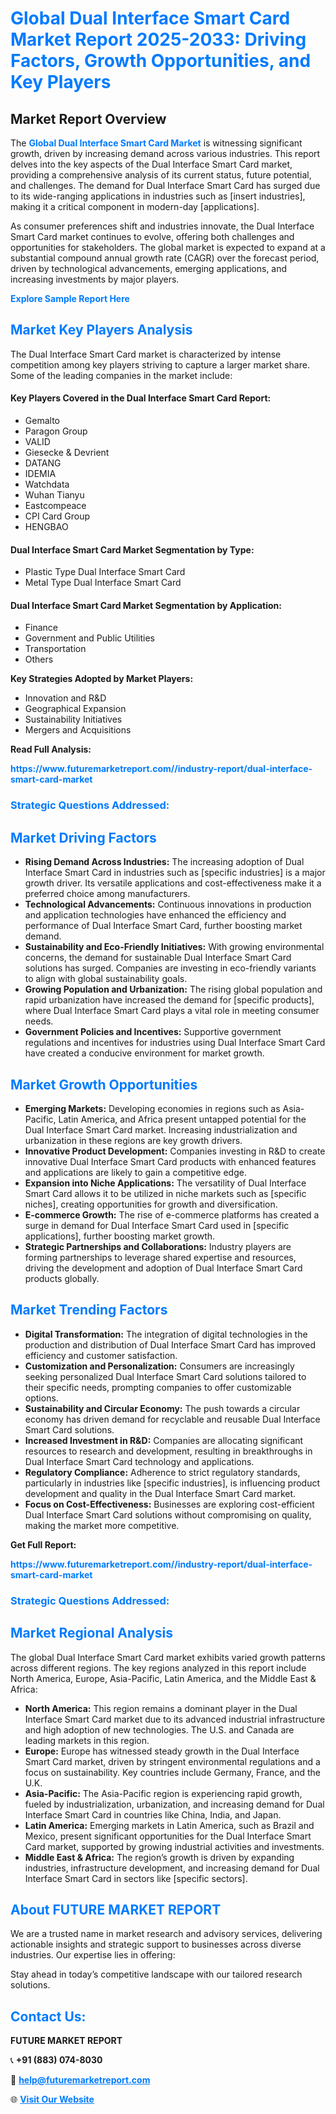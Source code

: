 <h1 style="color: #007BFF;">Global Dual Interface Smart Card Market Report 2025-2033: Driving Factors, Growth Opportunities, and Key Players</h1>

<section id="overview">
<h2>Market Report Overview</h2>
<p>The <a href="https://www.futuremarketreport.com//industry-report/dual-interface-smart-card-market" style="color: #007BFF; text-decoration: none;"><strong>Global Dual Interface Smart Card Market</strong></a> is witnessing significant growth, driven by increasing demand across various industries. This report delves into the key aspects of the Dual Interface Smart Card market, providing a comprehensive analysis of its current status, future potential, and challenges. The demand for Dual Interface Smart Card has surged due to its wide-ranging applications in industries such as [insert industries], making it a critical component in modern-day [applications].</p>
<p>As consumer preferences shift and industries innovate, the Dual Interface Smart Card market continues to evolve, offering both challenges and opportunities for stakeholders. The global market is expected to expand at a substantial compound annual growth rate (CAGR) over the forecast period, driven by technological advancements, emerging applications, and increasing investments by major players.</p>
</section>

<section id="overview">
<p><a href="https://www.futuremarketreport.com//request-sample/reportId=76431" style="color: #007BFF; text-decoration: none;"><strong>Explore Sample Report Here</strong></a></p>
</section>

<section id="key-players">
<h2 style="color: #007BFF;">Market Key Players Analysis</h2>
<p>The Dual Interface Smart Card market is characterized by intense competition among key players striving to capture a larger market share. Some of the leading companies in the market include:</p>
<h4>Key Players Covered in the Dual Interface Smart Card Report:</h4>
<ul><li>Gemalto</li><li>Paragon Group</li><li>VALID</li><li>Giesecke &amp; Devrient</li><li>DATANG</li><li>IDEMIA</li><li>Watchdata</li><li>Wuhan Tianyu</li><li>Eastcompeace</li><li>CPI Card Group</li><li>HENGBAO</li></ul>
<h4>Dual Interface Smart Card Market Segmentation by Type:</h4>
<ul><li>Plastic Type Dual Interface Smart Card</li><li>Metal Type Dual Interface Smart Card</li></ul>

<h4>Dual Interface Smart Card Market Segmentation by Application:</h4>
<ul><li>Finance</li><li>Government and Public Utilities</li><li>Transportation</li><li>Others</li></ul>
<p><strong>Key Strategies Adopted by Market Players:</strong></p>
<ul>
<li>Innovation and R&D</li>
<li>Geographical Expansion</li>
<li>Sustainability Initiatives</li>
<li>Mergers and Acquisitions</li>
</ul>
</section>

<section>
<p><strong>Read Full Analysis: </strong></p><a href="https://www.futuremarketreport.com//industry-report/dual-interface-smart-card-market" style="color: #007BFF; text-decoration: none;"><strong>https://www.futuremarketreport.com//industry-report/dual-interface-smart-card-market</strong></a>
<h3 style="color: #007BFF;">Strategic Questions Addressed:</h3>
</section>

<section id="driving-factors">
<h2 style="color: #007BFF;">Market Driving Factors</h2>
<ul>
<li><strong>Rising Demand Across Industries:</strong> The increasing adoption of Dual Interface Smart Card in industries such as [specific industries] is a major growth driver. Its versatile applications and cost-effectiveness make it a preferred choice among manufacturers.</li>
<li><strong>Technological Advancements:</strong> Continuous innovations in production and application technologies have enhanced the efficiency and performance of Dual Interface Smart Card, further boosting market demand.</li>
<li><strong>Sustainability and Eco-Friendly Initiatives:</strong> With growing environmental concerns, the demand for sustainable Dual Interface Smart Card solutions has surged. Companies are investing in eco-friendly variants to align with global sustainability goals.</li>
<li><strong>Growing Population and Urbanization:</strong> The rising global population and rapid urbanization have increased the demand for [specific products], where Dual Interface Smart Card plays a vital role in meeting consumer needs.</li>
<li><strong>Government Policies and Incentives:</strong> Supportive government regulations and incentives for industries using Dual Interface Smart Card have created a conducive environment for market growth.</li>
</ul>
</section>

<section id="growth-opportunities">
<h2 style="color: #007BFF;">Market Growth Opportunities</h2>
<ul>
<li><strong>Emerging Markets:</strong> Developing economies in regions such as Asia-Pacific, Latin America, and Africa present untapped potential for the Dual Interface Smart Card market. Increasing industrialization and urbanization in these regions are key growth drivers.</li>
<li><strong>Innovative Product Development:</strong> Companies investing in R&D to create innovative Dual Interface Smart Card products with enhanced features and applications are likely to gain a competitive edge.</li>
<li><strong>Expansion into Niche Applications:</strong> The versatility of Dual Interface Smart Card allows it to be utilized in niche markets such as [specific niches], creating opportunities for growth and diversification.</li>
<li><strong>E-commerce Growth:</strong> The rise of e-commerce platforms has created a surge in demand for Dual Interface Smart Card used in [specific applications], further boosting market growth.</li>
<li><strong>Strategic Partnerships and Collaborations:</strong> Industry players are forming partnerships to leverage shared expertise and resources, driving the development and adoption of Dual Interface Smart Card products globally.</li>
</ul>
</section>

<section id="trending-factors">
<h2 style="color: #007BFF;">Market Trending Factors</h2>
<ul>
<li><strong>Digital Transformation:</strong> The integration of digital technologies in the production and distribution of Dual Interface Smart Card has improved efficiency and customer satisfaction.</li>
<li><strong>Customization and Personalization:</strong> Consumers are increasingly seeking personalized Dual Interface Smart Card solutions tailored to their specific needs, prompting companies to offer customizable options.</li>
<li><strong>Sustainability and Circular Economy:</strong> The push towards a circular economy has driven demand for recyclable and reusable Dual Interface Smart Card solutions.</li>
<li><strong>Increased Investment in R&D:</strong> Companies are allocating significant resources to research and development, resulting in breakthroughs in Dual Interface Smart Card technology and applications.</li>
<li><strong>Regulatory Compliance:</strong> Adherence to strict regulatory standards, particularly in industries like [specific industries], is influencing product development and quality in the Dual Interface Smart Card market.</li>
<li><strong>Focus on Cost-Effectiveness:</strong> Businesses are exploring cost-efficient Dual Interface Smart Card solutions without compromising on quality, making the market more competitive.</li>
</ul>
</section>

<section>
<p><strong>Get Full Report: </strong></p><a href="https://www.futuremarketreport.com//industry-report/dual-interface-smart-card-market" style="color: #007BFF; text-decoration: none;"><strong>https://www.futuremarketreport.com//industry-report/dual-interface-smart-card-market</strong></a>
<h3 style="color: #007BFF;">Strategic Questions Addressed:</h3>
</section>


<section id="regional-analysis">
<h2 style="color: #007BFF;">Market Regional Analysis</h2>
<p>The global Dual Interface Smart Card market exhibits varied growth patterns across different regions. The key regions analyzed in this report include North America, Europe, Asia-Pacific, Latin America, and the Middle East & Africa:</p>
<ul>
<li><strong>North America:</strong> This region remains a dominant player in the Dual Interface Smart Card market due to its advanced industrial infrastructure and high adoption of new technologies. The U.S. and Canada are leading markets in this region.</li>
<li><strong>Europe:</strong> Europe has witnessed steady growth in the Dual Interface Smart Card market, driven by stringent environmental regulations and a focus on sustainability. Key countries include Germany, France, and the U.K.</li>
<li><strong>Asia-Pacific:</strong> The Asia-Pacific region is experiencing rapid growth, fueled by industrialization, urbanization, and increasing demand for Dual Interface Smart Card in countries like China, India, and Japan.</li>
<li><strong>Latin America:</strong> Emerging markets in Latin America, such as Brazil and Mexico, present significant opportunities for the Dual Interface Smart Card market, supported by growing industrial activities and investments.</li>
<li><strong>Middle East & Africa:</strong> The region’s growth is driven by expanding industries, infrastructure development, and increasing demand for Dual Interface Smart Card in sectors like [specific sectors].</li>
</ul>
</section>

<footer>
<h2 style="color: #007BFF;">About FUTURE MARKET REPORT</h2>
<p>We are a trusted name in market research and advisory services, delivering actionable insights and strategic support to businesses across diverse industries. Our expertise lies in offering:</p>

<p>Stay ahead in today’s competitive landscape with our tailored research solutions.</p>

<h2 style="color: #007BFF;">Contact Us:</h2>
<p><strong>FUTURE MARKET REPORT</strong></p>
<p>📞 <strong>+91 (883) 074-8030</strong></p>
<p>📧 <strong><a href="mailto:help@futuremarketreport.com" style="color: #007BFF;">help@futuremarketreport.com</a></strong></p>
<p>🌐 <strong><a href="https://www.futuremarketreport.com/" style="color: #007BFF;">Visit Our Website</a></strong></p>
</footer>